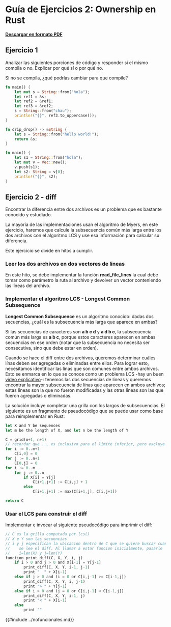 # Guía de Ejercicios 2: Ownership en Rust

[**Descargar en formato PDF**](./guia2_ownership.pdf)

## Ejercicio 1

Analizar las siguientes porciones de código y responder si el mismo compila o no.
Explicar por qué sí o por qué no.

Si no se compila, ¿qué podrías cambiar para que compile?

```rust
fn main() {
	let mut s = String::from("hola");
	let ref1 = &s;
	let ref2 = &ref1;
	let ref3 = &ref2;
	s = String::from("chau");
	println!("{}", ref3.to_uppercase());
}
```

```rust
fn drip_drop() -> &String {
    let s = String::from("hello world!");
    return &s;
}
```

```rust
fn main() {
	let s1 = String::from("hola");
	let mut v = Vec::new();
	v.push(s1);
	let s2: String = v[0];
	println!("{}", s2);
}
```

## Ejercicio 2 - diff

Encontrar la diferencia entre dos archivos es un problema que es bastante conocido y estudiado.

La mayoría de las implementaciones usan el algoritmo de Myers, en este ejercicio, haremos que calcule la subsecuencia común más larga entre los dos archivos con el algoritmo LCS y use esa información para calcular su diferencia.

Este ejercicio se divide en hitos a cumplir.

### Leer los dos archivos en dos vectores de líneas

En este hito, se debe implementar la función **read_file_lines**
la cual debe tomar como parámetro la ruta al archivo y devolver un vector
conteniendo las líneas del archivo.

### Implementar el algoritmo LCS - Longest Common Subsequence

**Longest Common Subsequence** es un algoritmo conocido:
dadas dos secuencias, ¿cuál es la subsecuencia más larga que aparece en ambas?

Si las secuencias de caracteres son **a b c d** y **a d b c**, la subsecuencia
común más larga es **a b c**, porque estos caracteres aparecen en ambas secuencias en
ese orden (notar que la subsecuencia no necesita ser consecutiva, sino que debe estar
en orden).

Cuando se hace el diff entre dos archivos, queremos determinar cuáles línas deben ser
agregadas o eliminadas entre ellos.
Para lograr esto, necesitamos identificar las línas que son comunes entre ambos archivos.
Esto se enmarca en lo que se conoce como un problema LCS -hay un buen [video explicativo](https://www.youtube.com/watch?v=NnD96abizww)-: tenemos las dos secuencias de líneas
y queremos encontrar la mayor subsecuencia de línas que aparecen en ambos archivos;
estas líneas son la que no fueron modificadas y las otras líneas son las que fueron agregadas
o eliminadas.

La solución incluye completar una grilla con los largos de subsecuencias.
El siguiente es un fragmento de pseudocódigo que se puede usar como base para reimplementar
en Rust:

```rust
let X and Y be sequences
let m be the length of X, and let n be the length of Y

C = grid(m+1, n+1)
// recordar que .., es inclusivo para el límite inferior, pero excluye al superior
for i := 0..m+1
    C[i,0] = 0
for j := 0..n+1
    C[0,j] = 0
for i := 0..m
    for j := 0..n
        if X[i] = Y[j]
            C[i+1,j+1] := C[i,j] + 1
        else
            C[i+1,j+1] := max(C[i+1,j], C[i,j+1])

return C
```

### Usar el LCS para construir el diff

Implementar e invocar al siguiente pseudocódigo para imprimir el diff:

```rust
// C es la grilla computada por lcs()
// X e Y son las secuencias
// i y j especifican la ubicacion dentro de C que se quiere buscar cuando
//    se lee el diff. Al llamar a estar funcion inicialmente, pasarle
//    i=len(X) y j=len(Y)
function print_diff(C, X, Y, i, j)
	if i > 0 and j > 0 and X[i-1] = Y[j-1]
		print_diff(C, X, Y, i-1, j-1)
		print "  " + X[i-1]
	else if j > 0 and (i = 0 or C[i,j-1] >= C[i-1,j])
		print_diff(C, X, Y, i, j-1)
		print "> " + Y[j-1]
	else if i > 0 and (j = 0 or C[i,j-1] < C[i-1,j])
		print_diff(C, X, Y, i-1, j)
		print "< " + X[i-1]
	else
		print ""
```

{{#include ../nofuncionales.md}}
